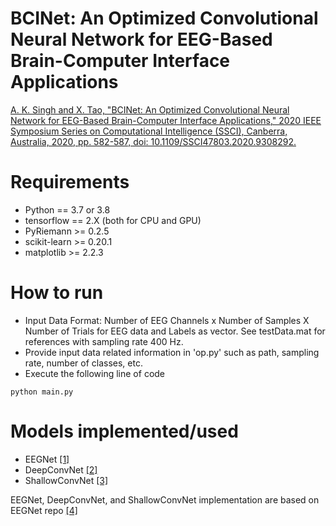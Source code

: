 # BCINet: An Optimized Convolutional Neural Network for EEG-Based Brain-Computer Interface Applications

[A. K. Singh and X. Tao, "BCINet: An Optimized Convolutional Neural Network for EEG-Based Brain-Computer Interface Applications," 2020 IEEE Symposium Series on Computational Intelligence (SSCI), Canberra, Australia, 2020, pp. 582-587, doi: 10.1109/SSCI47803.2020.9308292.](https://ieeexplore.ieee.org/abstract/document/9308292)


# Requirements

- Python == 3.7 or 3.8
- tensorflow == 2.X (both for CPU and GPU)
- PyRiemann >= 0.2.5
- scikit-learn >= 0.20.1
- matplotlib >= 2.2.3

# How to run

- Input Data Format: Number of EEG Channels x Number of Samples X Number of Trials for EEG data and Labels as vector. See testData.mat for references with sampling rate 400 Hz.
- Provide input data related information in 'op.py' such as path, sampling rate, number of classes, etc.
- Execute the following line of code

```
python main.py
```

# Models implemented/used
- EEGNet [[1]](http://stacks.iop.org/1741-2552/15/i=5/a=056013) 
- DeepConvNet [[2]](https://onlinelibrary.wiley.com/doi/full/10.1002/hbm.23730)
- ShallowConvNet [[3]](https://onlinelibrary.wiley.com/doi/full/10.1002/hbm.23730)

EEGNet, DeepConvNet, and ShallowConvNet implementation are based on EEGNet repo [[4]](https://github.com/vlawhern/arl-eegmodels)
